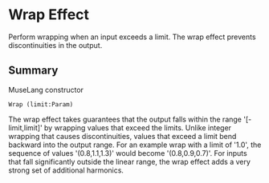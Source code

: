 Wrap Effect
===========

Perform wrapping when an input exceeds a limit. The wrap effect prevents
discontinuities in the output.

## Summary

MuseLang constructor

    Wrap (limit:Param)

The wrap effect takes guarantees that the output falls within the range
'[-limit,limit]' by wrapping values that exceed the limits. Unlike integer
wrapping that causes discontinuities, values that exceed a limit bend
backward into the output range. For an example wrap with a limit of '1.0', the
sequence of values '(0.8,1.1,1.3)' would become '(0.8,0.9,0.7)'. For inputs
that fall significantly outside the linear range, the wrap effect adds a very
strong set of additional harmonics.

